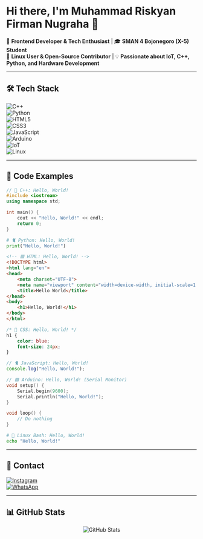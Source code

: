 # Hi there, I'm Muhammad Riskyan Firman Nugraha 👋  

🚀 **Frontend Developer & Tech Enthusiast** | 🎓 **SMAN 4 Bojonegoro (X-5) Student**  
🐧 **Linux User & Open-Source Contributor** | 💡 **Passionate about IoT, C++, Python, and Hardware Development**  

---

## 🛠️ Tech Stack  

![C++](https://img.shields.io/badge/C++-00599C?style=for-the-badge&logo=cplusplus&logoColor=white)  
![Python](https://img.shields.io/badge/Python-3776AB?style=for-the-badge&logo=python&logoColor=white)  
![HTML5](https://img.shields.io/badge/HTML5-E34F26?style=for-the-badge&logo=html5&logoColor=white)  
![CSS3](https://img.shields.io/badge/CSS3-1572B6?style=for-the-badge&logo=css3&logoColor=white)  
![JavaScript](https://img.shields.io/badge/JavaScript-F7DF1E?style=for-the-badge&logo=javascript&logoColor=black)  
![Arduino](https://img.shields.io/badge/Arduino-00979D?style=for-the-badge&logo=arduino&logoColor=white)  
![IoT](https://img.shields.io/badge/IoT-00ACC1?style=for-the-badge&logo=raspberrypi&logoColor=white)  
![Linux](https://img.shields.io/badge/Linux-FCC624?style=for-the-badge&logo=linux&logoColor=black)  

---

## 📝 Code Examples  

```cpp
// 🔆 C++: Hello, World!
#include <iostream>
using namespace std;

int main() {
    cout << "Hello, World!" << endl;
    return 0;
}
```

```python
# 🐈 Python: Hello, World!
print("Hello, World!")
```

```html
<!-- 🟥 HTML: Hello, World! -->
<!DOCTYPE html>
<html lang="en">
<head>
    <meta charset="UTF-8">
    <meta name="viewport" content="width=device-width, initial-scale=1.0">
    <title>Hello World</title>
</head>
<body>
    <h1>Hello, World!</h1>
</body>
</html>
```

```css
/* 🔆 CSS: Hello, World! */
h1 {
    color: blue;
    font-size: 24px;
}
```

```javascript
// 🐈 JavaScript: Hello, World!
console.log("Hello, World!");
```

```cpp
// 🟩 Arduino: Hello, World! (Serial Monitor)
void setup() {
    Serial.begin(9600);
    Serial.println("Hello, World!");
}

void loop() {
    // Do nothing
}
```

```bash
# 🐧 Linux Bash: Hello, World!
echo "Hello, World!"
```

---

## 💌 Contact  

[![Instagram](https://img.shields.io/badge/Instagram-E4405F?style=for-the-badge&logo=instagram&logoColor=white)](https://www.instagram.com/pirmannichol/)  
[![WhatsApp](https://img.shields.io/badge/WhatsApp-25D366?style=for-the-badge&logo=whatsapp&logoColor=white)](https://wa.me/6282245119769)  

---

## 📊 GitHub Stats  

<p align="center">
  <img src="https://github-readme-stats.vercel.app/api?username=yourgithubusername&show_icons=true&theme=radical" alt="GitHub Stats" />
</p>

